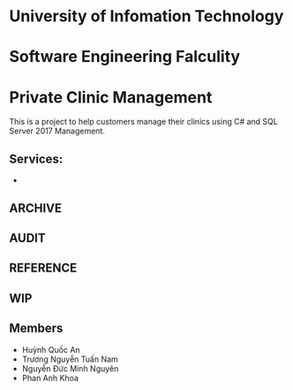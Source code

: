 # University of Infomation Technology
# Software Engineering Falculity



# Private Clinic Management

This is a project to help customers manage their clinics using C# and SQL Server 2017 Management.

## Services:

+ 

## ARCHIVE

## AUDIT

## REFERENCE

## WIP     





## Members

- Huỳnh Quốc An
- Trương Nguyễn Tuấn Nam
- Nguyễn Đức Minh Nguyên
- Phan Anh Khoa
